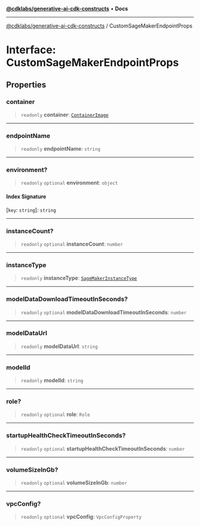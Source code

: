 [**@cdklabs/generative-ai-cdk-constructs**](../README.md) • **Docs**

***

[@cdklabs/generative-ai-cdk-constructs](../README.md) / CustomSageMakerEndpointProps

# Interface: CustomSageMakerEndpointProps

## Properties

### container

> `readonly` **container**: [`ContainerImage`](../classes/ContainerImage.md)

***

### endpointName

> `readonly` **endpointName**: `string`

***

### environment?

> `readonly` `optional` **environment**: `object`

#### Index Signature

 \[`key`: `string`\]: `string`

***

### instanceCount?

> `readonly` `optional` **instanceCount**: `number`

***

### instanceType

> `readonly` **instanceType**: [`SageMakerInstanceType`](../classes/SageMakerInstanceType.md)

***

### modelDataDownloadTimeoutInSeconds?

> `readonly` `optional` **modelDataDownloadTimeoutInSeconds**: `number`

***

### modelDataUrl

> `readonly` **modelDataUrl**: `string`

***

### modelId

> `readonly` **modelId**: `string`

***

### role?

> `readonly` `optional` **role**: `Role`

***

### startupHealthCheckTimeoutInSeconds?

> `readonly` `optional` **startupHealthCheckTimeoutInSeconds**: `number`

***

### volumeSizeInGb?

> `readonly` `optional` **volumeSizeInGb**: `number`

***

### vpcConfig?

> `readonly` `optional` **vpcConfig**: `VpcConfigProperty`
